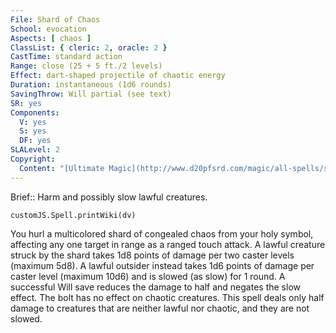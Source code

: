 ```yaml
---
File: Shard of Chaos
School: evocation
Aspects: [ chaos ]
ClassList: { cleric: 2, oracle: 2 }
CastTime: standard action
Range: close (25 + 5 ft./2 levels)
Effect: dart-shaped projectile of chaotic energy
Duration: instantaneous (1d6 rounds)
SavingThrow: Will partial (see text)
SR: yes
Components:
  V: yes
  S: yes
  DF: yes
SLALevel: 2
Copyright:
  Content: "[Ultimate Magic](http://www.d20pfsrd.com/magic/all-spells/s/shard-of-chaos)"
---
```

Brief:: Harm and possibly slow lawful creatures.

```dataviewjs
customJS.Spell.printWiki(dv)
```

You hurl a multicolored shard of congealed chaos from your holy symbol, affecting any one target in range as a ranged touch attack.  A lawful creature struck by the shard takes 1d8 points of damage per two caster levels (maximum 5d8). A lawful outsider instead takes 1d6 points of damage per caster level (maximum 10d6) and is slowed (as slow) for 1 round. A successful Will save reduces the damage to half and negates the slow effect. The bolt has no effect on chaotic creatures. This spell deals only half damage to creatures that are neither lawful nor chaotic, and they are not slowed.

